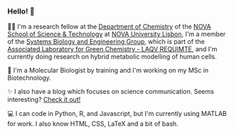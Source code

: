 ### Hello! 👋

👨‍🔬 I'm a research fellow at the [Department of Chemistry](https://dq.fct.unl.pt/en/) of the [NOVA School of Science & Technology](https://fct.unl.pt/) at [NOVA University Lisbon](https://www.unl.pt/en/), I'm a member of the [Systems Biology and Engineering Group](https://sites.fct.unl.pt/sbegroup), which is part of the [Associated Laboratory for Green Chemistry - LAQV REQUIMTE](https://laqv.requimte.pt/), and I'm currently doing research on hybrid metabolic modelling of human cells.

🧬 I'm a Molecular Biologist by training and I'm working on my MSc in Biotechnology.

✨ I also have a blog which focuses on science communication. Seems interesting? [Check it out!](https://foradabancada.pt/en)

💻 I can code in Python, R, and Javascript, but I'm currently using MATLAB for work. I also know HTML, CSS, LaTeX and a bit of bash.
